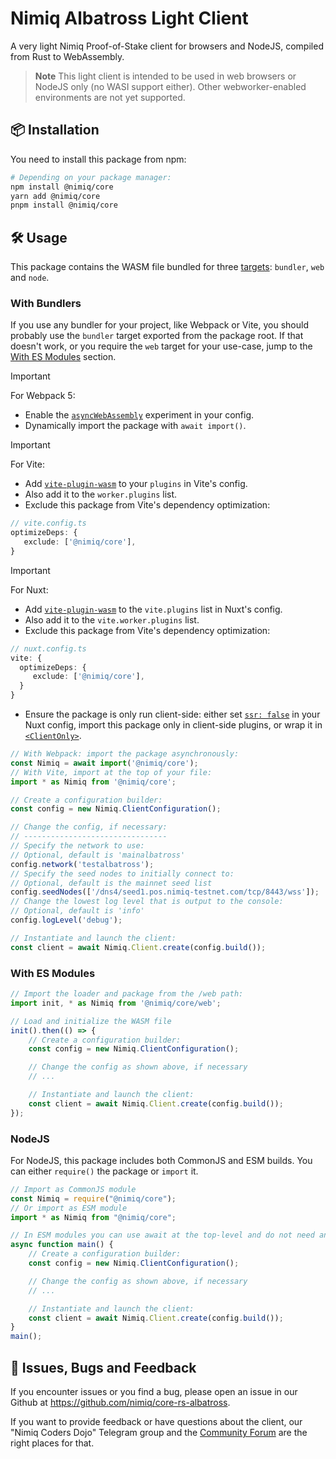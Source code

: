 # Nimiq Albatross Light Client

A very light Nimiq Proof-of-Stake client for browsers and NodeJS, compiled from Rust to WebAssembly.

> **Note**
> This light client is intended to be used in web browsers or NodeJS only (no WASI support either). Other webworker-enabled environments are not yet supported.

## 📦 Installation

You need to install this package from npm:

```sh
# Depending on your package manager:
npm install @nimiq/core
yarn add @nimiq/core
pnpm install @nimiq/core
```

## 🛠️ Usage

This package contains the WASM file bundled for three [targets](https://rustwasm.github.io/wasm-pack/book/commands/build.html#target): `bundler`, `web` and `node`.

### With Bundlers

If you use any bundler for your project, like Webpack or Vite, you should probably use the `bundler` target exported from the package root. If that doesn't work, or you require the `web` target for your use-case, jump to the [With ES Modules](#with-es-modules) section.

> [!IMPORTANT]
> For Webpack 5:
> - Enable the [`asyncWebAssembly`](https://webpack.js.org/configuration/experiments/#asyncWebAssembly) experiment in your config.
> - Dynamically import the package with `await import()`.

> [!IMPORTANT]
> For Vite:
> - Add [`vite-plugin-wasm`](https://www.npmjs.com/package/vite-plugin-wasm) to your `plugins` in Vite's config.
> - Also add it to the `worker.plugins` list.
> - Exclude this package from Vite's dependency optimization:
> ```ts
> // vite.config.ts
> optimizeDeps: {
>    exclude: ['@nimiq/core'],
> }
> ```

> [!IMPORTANT]
> For Nuxt:
> - Add [`vite-plugin-wasm`](https://www.npmjs.com/package/vite-plugin-wasm) to the `vite.plugins` list in Nuxt's config.
> - Also add it to the `vite.worker.plugins` list.
> - Exclude this package from Vite's dependency optimization:
> ```ts
> // nuxt.config.ts
> vite: {
>   optimizeDeps: {
>      exclude: ['@nimiq/core'],
>   }
> }
> ```
> - Ensure the package is only run client-side: either set [`ssr: false`](https://nuxt.com/docs/guide/concepts/rendering#client-side-rendering) in your Nuxt config, import this package only in client-side plugins, or wrap it in [`<ClientOnly>`](https://nuxt.com/docs/api/components/client-only).

```js
// With Webpack: import the package asynchronously:
const Nimiq = await import('@nimiq/core');
// With Vite, import at the top of your file:
import * as Nimiq from '@nimiq/core';

// Create a configuration builder:
const config = new Nimiq.ClientConfiguration();

// Change the config, if necessary:
// --------------------------------
// Specify the network to use:
// Optional, default is 'mainalbatross'
config.network('testalbatross');
// Specify the seed nodes to initially connect to:
// Optional, default is the mainnet seed list
config.seedNodes(['/dns4/seed1.pos.nimiq-testnet.com/tcp/8443/wss']);
// Change the lowest log level that is output to the console:
// Optional, default is 'info'
config.logLevel('debug');

// Instantiate and launch the client:
const client = await Nimiq.Client.create(config.build());
```

### With ES Modules

```js
// Import the loader and package from the /web path:
import init, * as Nimiq from '@nimiq/core/web';

// Load and initialize the WASM file
init().then(() => {
    // Create a configuration builder:
    const config = new Nimiq.ClientConfiguration();

    // Change the config as shown above, if necessary
    // ...

    // Instantiate and launch the client:
    const client = await Nimiq.Client.create(config.build());
});
```

### NodeJS

For NodeJS, this package includes both CommonJS and ESM builds. You can either `require()` the package or `import` it.

```js
// Import as CommonJS module
const Nimiq = require("@nimiq/core");
// Or import as ESM module
import * as Nimiq from "@nimiq/core";

// In ESM modules you can use await at the top-level and do not need an async wrapper function.
async function main() {
    // Create a configuration builder:
    const config = new Nimiq.ClientConfiguration();

    // Change the config as shown above, if necessary
    // ...

    // Instantiate and launch the client:
    const client = await Nimiq.Client.create(config.build());
}
main();
```

## 🐛 Issues, Bugs and Feedback

If you encounter issues or you find a bug, please open an issue in our Github at https://github.com/nimiq/core-rs-albatross.

If you want to provide feedback or have questions about the client, our "Nimiq Coders Dojo" Telegram group and the [Community Forum](https://forum.nimiq.community/) are the right places for that.

